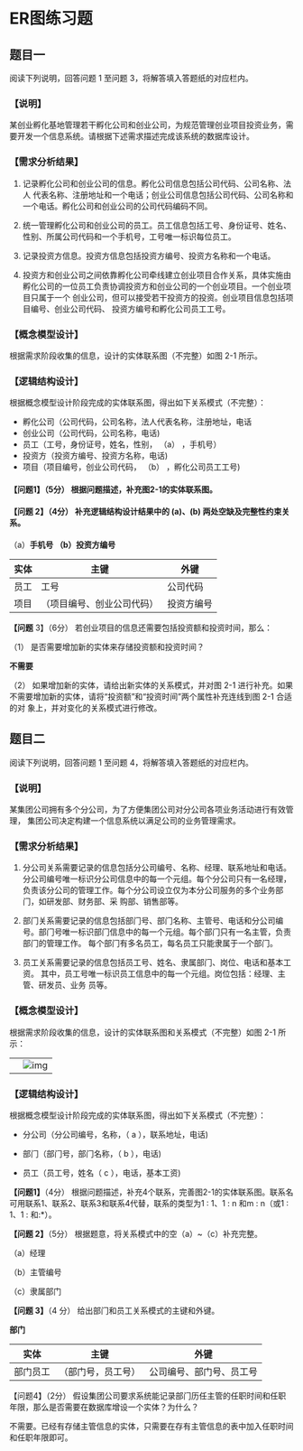 # ER图练习题

## 题⽬⼀

阅读下列说明，回答问题 1 ⾄问题 3，将解答填⼊答题纸的对应栏内。

### 【说明】

某创业孵化基地管理若⼲孵化公司和创业公司，为规范管理创业项⽬投资业务，需要开发⼀个信息系统。请根据下述需求描述完成该系统的数据库设计。

### 【需求分析结果】

1. 记录孵化公司和创业公司的信息。孵化公司信息包括公司代码、公司名称、法⼈    代表名称、注册地址和⼀个电话；创业公司信息包括公司代码、公司名称和⼀个电话。孵化公司和创业公司的公司代码编码不同。

2. 统⼀管理孵化公司和创业公司的员⼯。员⼯信息包括⼯号、身份证号、姓名、性别、所属公司代码和⼀个⼿机号，⼯号唯⼀标识每位员⼯。

3. 记录投资⽅信息。投资⽅信息包括投资⽅编号、投资⽅名称和⼀个电话。

4. 投资⽅和创业公司之间依靠孵化公司牵线建⽴创业项⽬合作关系，具体实施由孵化公司的⼀位员⼯负责协调投资⽅和创业公司的⼀个创业项⽬。⼀个创业项⽬只属于⼀个   创业公司，但可以接受若⼲投资⽅的投资。创业项⽬信息包括项⽬编号、创业公司代码、 投资⽅编号和孵化公司员⼯⼯号。

### 【概念模型设计】

根据需求阶段收集的信息，设计的实体联系图（不完整）如图 2-1 所示。



 

### 【逻辑结构设计】

根据概念模型设计阶段完成的实体联系图，得出如下关系模式（不完整）：

+ 孵化公司（公司代码，公司名称，法⼈代表名称，注册地址，电话
+ 创业公司（公司代码，公司名称，电话)
+ 员⼯（⼯号，身份证号，姓名，性别， （a） ，⼿机号）
+ 投资⽅（投资⽅编号、投资⽅名称，电话)
+ 项⽬（项⽬编号，创业公司代码， （b） ，孵化公司员⼯⼯号)

#### 【问题1】（5分） 根据问题描述，补充图2-1的实体联系图。


#### **【问题** **2】（4分） 补充逻辑结构设计结果中的** (a)、(b) **两处空缺及完整性约束关系。**

（a）**手机号 （b）投资方编号**



 

| 实体 | 主键                       | 外键       |
| ---- | -------------------------- | ---------- |
| 员工 | 工号                       | 公司代码   |
| 项目 | （项目编号、创业公司代码） | 投资方编号 |

**【问题** 3】（6分） 若创业项⽬的信息还需要包括投资额和投资时间，那么：

（1） 是否需要增加新的实体来存储投资额和投资时间？

**不需要**

（2） 如果增加新的实体，请给出新实体的关系模式，并对图  2-1  进⾏补充。如果不需要增加新的实体，请将“投资额”和“投资时间”两个属性补充连线到图 2-1 合适的对 象上，并对变化的关系模式进⾏修改。



## 题⽬⼆

阅读下列说明，回答问题 1 ⾄问题 4，将解答填⼊答题纸的对应栏内。

### 【说明】

某集团公司拥有多个分公司，为了⽅便集团公司对分公司各项业务活动进⾏有效管理，   集团公司决定构建⼀个信息系统以满⾜公司的业务管理需求。

### 【需求分析结果】

1. 分公司关系需要记录的信息包括分公司编号、名称、经理、联系地址和电话。分公司编号唯⼀标识分公司信息中的每⼀个元组。每个分公司只有⼀名经理，负责该分公司的管理⼯作。每个分公司设⽴仅为本分公司服务的多个业务部⻔，如研发部、财务部、采 购部、销售部等。

2. 部⻔关系需要记录的信息包括部⻔号、部⻔名称、主管号、电话和分公司编号。部⻔号唯⼀标识部⻔信息中的每⼀个元组。每个部⻔只有⼀名主管，负责部⻔的管理⼯作。 每个部⻔有多名员⼯，每名员⼯只能⾪属于⼀个部⻔。

3. 员⼯关系需要记录的信息包括员⼯号、姓名、⾪属部⻔、岗位、电话和基本⼯资。 其中，员⼯号唯⼀标识员⼯信息中的每⼀个元组。岗位包括：经理、主管、研发员、业务 员等。

### 【概念模型设计】

根据需求阶段收集的信息，设计的实体联系图和关系模式（不完整）如图 2-1 所示：



|      |                                                              |
| ---- | ------------------------------------------------------------ |
|      | ![img](file:///C:\Users\WUYUXI~1\AppData\Local\Temp\ksohtml\wps44B.tmp.png) |

 



### 【逻辑结构设计】

根据概念模型设计阶段完成的实体联系图，得出如下关系模式（不完整）： 

+  分公司（分公司编号，名称，（ a ），联系地址，电话)

+ 部⻔（部⻔号，部⻔名称，（ b ），电话) 

+ 员⼯（员⼯号，姓名（ c ），电话，基本⼯资)

**【问题1】**（4分） 根据问题描述，补充4个联系，完善图2-1的实体联系图。联系名可⽤联系1、联系2、联系3和联系4代替，联系的类型为1 : 1、1 : n 和m : n（或1 : 1、1 : 和:*）。


**【问题 2】**（5分） 根据题意，将关系模式中的空（a）~（c）补充完整。

（a）经理

（b）主管编号

（c）隶属部门

**【问题 3】**（4 分） 给出部⻔和员⼯关系模式的主键和外键。

**部门**

| 实体     | 主键               | 外键                     |
| -------- | ------------------ | ------------------------ |
| 部门员工 | （部门号，员工号） | 公司编号、部门号、员工号 |

【问题4】（2分） 假设集团公司要求系统能记录部⻔历任主管的任职时间和任职年限，那么是否需要在数据库增设⼀个实体？为什么？

不需要。已经有存储主管信息的实体，只需要在存有主管信息的表中加入任职时间和任职年限即可。





